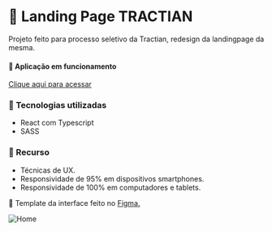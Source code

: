 # 🔧 Landing Page TRACTIAN
Projeto feito para processo seletivo da Tractian, redesign da landingpage da mesma.

#### 🚀 Aplicação em funcionamento
[Clique aqui para acessar](https://landingpage-tractian.vercel.app/)

### 🧰 Tecnologias utilizadas
- React com Typescript
- SASS

### 💎 Recurso
- Técnicas de UX.
- Responsividade de 95% em dispositivos smartphones.
- Responsividade de 100% em computadores e tablets.

🎨 Template da interface feito no <a target="_blank" href="https://www.figma.com/file/rXOCal19NaqNFffiHsYdeQ/Landing-Page-Tractian?node-id=0%3A1">Figma.</a>

![Home](https://i.imgur.com/mB4FfuJ.png)
